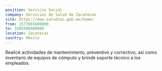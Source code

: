 ```yaml
---
position: Servicio Social
company: Servicios de Salud de Zacatecas
site: https://www.saludzac.gob.mx/home/
from: 1577865600000
to: 1585580400000
location: Zacatecas
country: México
---
```


Realicé actividades de mantenimiento, preventivo y correctivo, asi como inventario de equipos de cómputo y brindé soporte técnico a los empleados.